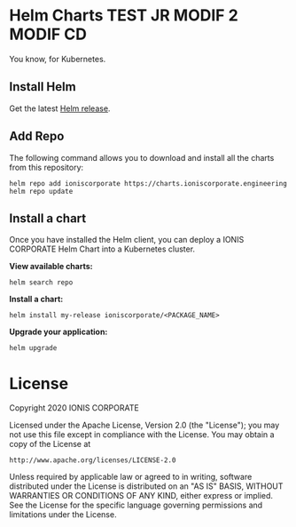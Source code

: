 
# Helm Charts TEST JR MODIF 2 MODIF CD

You know, for Kubernetes.

## Install Helm

Get the latest [Helm release](https://github.com/kubernetes/helm).

## Add Repo

The following command allows you to download and install all the charts from this repository:

```console
helm repo add ioniscorporate https://charts.ioniscorporate.engineering
helm repo update
```

## Install a chart

Once you have installed the Helm client, you can deploy a IONIS CORPORATE Helm Chart into a Kubernetes cluster.

**View available charts:**

```console
helm search repo
```

**Install a chart:**

```console
helm install my-release ioniscorporate/<PACKAGE_NAME>
```

**Upgrade your application:**

```console
helm upgrade
```

# License

Copyright 2020 IONIS CORPORATE

Licensed under the Apache License, Version 2.0 (the "License");
you may not use this file except in compliance with the License.
You may obtain a copy of the License at

```
http://www.apache.org/licenses/LICENSE-2.0
```

Unless required by applicable law or agreed to in writing, software
distributed under the License is distributed on an "AS IS" BASIS,
WITHOUT WARRANTIES OR CONDITIONS OF ANY KIND, either express or implied.
See the License for the specific language governing permissions and
limitations under the License.
